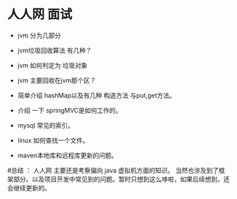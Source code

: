 # 人人网  面试

* jvm 分为几部分


* jvm垃圾回收算法 有几种？


* jvm 如何判定为 垃圾对象

* jvm 主要回收在jvm那个区？

* 简单介绍 hashMap以及有几种 构造方法 与put,get方法。

* 介绍 一下 springMVC是如何工作的。

*  mysql 常见的索引。
 
 * linux 如何查找一个文件。
 
 * maven本地库和远程库更新的问题。
 
 
  
 #总结 ： 人人网 主要还是考察偏向 java 虚拟机方面的知识。 当然也涉及到了框架部分。以及项目开发中常见到的问题。暂时只想到这么哆啦，如果后续想到，还会继续更新的。
